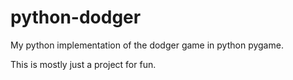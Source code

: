 # python-dodger
My python implementation of the dodger game in python pygame.

This is mostly just a project for fun.
